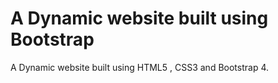 # A Dynamic website built using Bootstrap

A Dynamic website built using HTML5 , CSS3 and Bootstrap 4.
